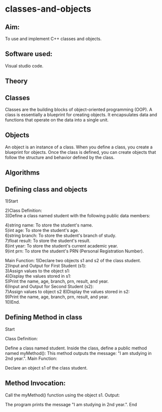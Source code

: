 # classes-and-objects

##  Aim:
To use and implement C++ classes and objects.

## Software used:
Visual studio code.

## Theory
## Classes
Classes are the building blocks of object-oriented programming (OOP). A class is essentially a blueprint for creating objects. It encapsulates data and functions that operate on the data into a single unit.


## Objects
An object is an instance of a class. When you define a class, you create a blueprint for objects. Once the class is defined, you can create objects that follow the structure and behavior defined by the class.


## Algorithms
## Defining class and objects
1)Start  

2)Class Definition:  
3)Define a class named student with the following public data members:  

4)string name: To store the student's name.  
5)int age: To store the student's age.  
6)string branch: To store the student's branch of study.  
7)float result: To store the student's result.  
8)int year: To store the student's current academic year.  
9)int prn: To store the student's PRN (Personal Registration Number).  


Main Function:
1)Declare two objects s1 and s2 of the class student.  
2)Input and Output for First Student (s1):  
3)Assign values to the object s1:  
4)Display the values stored in s1:   
5)Print the name, age, branch, prn, result, and year.    
6)Input and Output for Second Student (s2):    
7)Assign values to object s2
8)Display the values stored in s2:    
9)Print the name, age, branch, prn, result, and year.    
10)End.    

## Defining Method in class  
Start

Class Definition:

Define a class named student.
Inside the class, define a public method named myMethod():
This method outputs the message: "I am studying in 2nd year.".
Main Function:

Declare an object s1 of the class student.

## Method Invocation:

Call the myMethod() function using the object s1.
Output:

The program prints the message "I am studying in 2nd year.".
End
